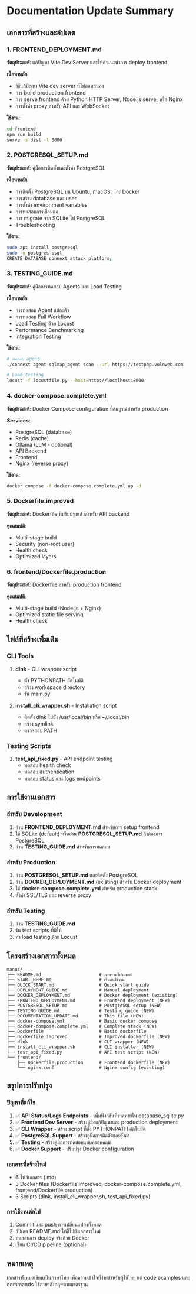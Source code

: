 # Documentation Update Summary

## เอกสารที่สร้างและอัปเดต

### 1. FRONTEND_DEPLOYMENT.md
**วัตถุประสงค์**: แก้ปัญหา Vite Dev Server และให้คำแนะนำการ deploy frontend

**เนื้อหาหลัก**:
- วิธีแก้ปัญหา Vite dev server ที่ไม่ตอบสนอง
- การ build production frontend
- การ serve frontend ด้วย Python HTTP Server, Node.js serve, หรือ Nginx
- การตั้งค่า proxy สำหรับ API และ WebSocket

**ใช้งาน**:
```bash
cd frontend
npm run build
serve -s dist -l 3000
```

### 2. POSTGRESQL_SETUP.md
**วัตถุประสงค์**: คู่มือการติดตั้งและตั้งค่า PostgreSQL

**เนื้อหาหลัก**:
- การติดตั้ง PostgreSQL บน Ubuntu, macOS, และ Docker
- การสร้าง database และ user
- การตั้งค่า environment variables
- การทดสอบการเชื่อมต่อ
- การ migrate จาก SQLite ไป PostgreSQL
- Troubleshooting

**ใช้งาน**:
```bash
sudo apt install postgresql
sudo -u postgres psql
CREATE DATABASE connext_attack_platform;
```

### 3. TESTING_GUIDE.md
**วัตถุประสงค์**: คู่มือการทดสอบ Agents และ Load Testing

**เนื้อหาหลัก**:
- การทดสอบ Agent แต่ละตัว
- การทดสอบ Full Workflow
- Load Testing ด้วย Locust
- Performance Benchmarking
- Integration Testing

**ใช้งาน**:
```bash
# ทดสอบ agent
./connext agent sqlmap_agent scan --url https://testphp.vulnweb.com

# Load testing
locust -f locustfile.py --host=http://localhost:8000
```

### 4. docker-compose.complete.yml
**วัตถุประสงค์**: Docker Compose configuration ที่สมบูรณ์สำหรับ production

**Services**:
- PostgreSQL (database)
- Redis (cache)
- Ollama (LLM - optional)
- API Backend
- Frontend
- Nginx (reverse proxy)

**ใช้งาน**:
```bash
docker compose -f docker-compose.complete.yml up -d
```

### 5. Dockerfile.improved
**วัตถุประสงค์**: Dockerfile ที่ปรับปรุงแล้วสำหรับ API backend

**คุณสมบัติ**:
- Multi-stage build
- Security (non-root user)
- Health check
- Optimized layers

### 6. frontend/Dockerfile.production
**วัตถุประสงค์**: Dockerfile สำหรับ production frontend

**คุณสมบัติ**:
- Multi-stage build (Node.js + Nginx)
- Optimized static file serving
- Health check

## ไฟล์ที่สร้างเพิ่มเติม

### CLI Tools

1. **dlnk** - CLI wrapper script
   - ตั้ง PYTHONPATH อัตโนมัติ
   - สร้าง workspace directory
   - รัน main.py

2. **install_cli_wrapper.sh** - Installation script
   - ติดตั้ง dlnk ไปยัง /usr/local/bin หรือ ~/.local/bin
   - สร้าง symlink
   - ตรวจสอบ PATH

### Testing Scripts

1. **test_api_fixed.py** - API endpoint testing
   - ทดสอบ health check
   - ทดสอบ authentication
   - ทดสอบ status และ logs endpoints

## การใช้งานเอกสาร

### สำหรับ Development

1. อ่าน **FRONTEND_DEPLOYMENT.md** สำหรับการ setup frontend
2. ใช้ SQLite (default) หรืออ่าน **POSTGRESQL_SETUP.md** ถ้าต้องการ PostgreSQL
3. อ่าน **TESTING_GUIDE.md** สำหรับการทดสอบ

### สำหรับ Production

1. อ่าน **POSTGRESQL_SETUP.md** และติดตั้ง PostgreSQL
2. อ่าน **DOCKER_DEPLOYMENT.md** (existing) สำหรับ Docker deployment
3. ใช้ **docker-compose.complete.yml** สำหรับ production stack
4. ตั้งค่า SSL/TLS และ reverse proxy

### สำหรับ Testing

1. อ่าน **TESTING_GUIDE.md**
2. รัน test scripts ที่มีให้
3. ทำ load testing ด้วย Locust

## โครงสร้างเอกสารทั้งหมด

```
manus/
├── README.md                      # ภาพรวมโปรเจกต์
├── START_HERE.md                  # เริ่มต้นใช้งาน
├── QUICK_START.md                 # Quick start guide
├── DEPLOYMENT_GUIDE.md            # Manual deployment
├── DOCKER_DEPLOYMENT.md           # Docker deployment (existing)
├── FRONTEND_DEPLOYMENT.md         # Frontend deployment (NEW)
├── POSTGRESQL_SETUP.md            # PostgreSQL setup (NEW)
├── TESTING_GUIDE.md               # Testing guide (NEW)
├── DOCUMENTATION_UPDATE.md        # This file (NEW)
├── docker-compose.yml             # Basic docker compose
├── docker-compose.complete.yml    # Complete stack (NEW)
├── Dockerfile                     # Basic dockerfile
├── Dockerfile.improved            # Improved dockerfile (NEW)
├── dlnk                           # CLI wrapper (NEW)
├── install_cli_wrapper.sh         # CLI installer (NEW)
├── test_api_fixed.py              # API test script (NEW)
└── frontend/
    ├── Dockerfile.production      # Frontend dockerfile (NEW)
    └── nginx.conf                 # Nginx config (existing)
```

## สรุปการปรับปรุง

### ปัญหาที่แก้ไข

1. ✅ **API Status/Logs Endpoints** - เพิ่มฟังก์ชันที่ขาดหายใน database_sqlite.py
2. ✅ **Frontend Dev Server** - สร้างคู่มือแก้ปัญหาและ production deployment
3. ✅ **CLI Wrapper** - สร้าง script ที่ตั้ง PYTHONPATH อัตโนมัติ
4. ✅ **PostgreSQL Support** - สร้างคู่มือการติดตั้งและตั้งค่า
5. ✅ **Testing** - สร้างคู่มือการทดสอบแบบครอบคลุม
6. ✅ **Docker Support** - ปรับปรุง Docker configuration

### เอกสารที่สร้างใหม่

- 6 ไฟล์เอกสาร (.md)
- 3 Docker files (Dockerfile.improved, docker-compose.complete.yml, frontend/Dockerfile.production)
- 3 Scripts (dlnk, install_cli_wrapper.sh, test_api_fixed.py)

### การใช้งานต่อไป

1. Commit และ push การเปลี่ยนแปลงทั้งหมด
2. อัปเดต README.md ให้ชี้ไปยังเอกสารใหม่
3. ทดสอบการ deploy จริงด้วย Docker
4. เขียน CI/CD pipeline (optional)

## หมายเหตุ

เอกสารทั้งหมดเขียนเป็นภาษาไทย เพื่อความเข้าใจที่ง่ายสำหรับผู้ใช้ไทย แต่ code examples และ commands ใช้ภาษาอังกฤษตามมาตรฐาน

